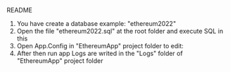 README

1. You have create a database example: "ethereum2022"
2. Open the file "ethereum2022.sql" at the root folder and execute SQL in this
3. Open App.Config in "EthereumApp" project folder to edit:
	<connectionStrings>
		<add name="ConnString" connectionString="<YOUR CONNECTION STRING>" />
	</connectionStrings>
	<appSettings>
		<add key="BaseApiUrl" value="https://api.etherscan.io" />
		<add key="ModuleApi" value="api?module=proxy" />
		<add key="APIKey" value="<API_KEY" />
		<add key="StartBlockID" value="12100001" />
		<add key="LimitBlockID" value="12100500" />
		<add key="DurationApp" value="5000"/>
	</appSettings>
4. After then run app
	Logs are writed in the "Logs" folder of "EthereumApp" project folder
